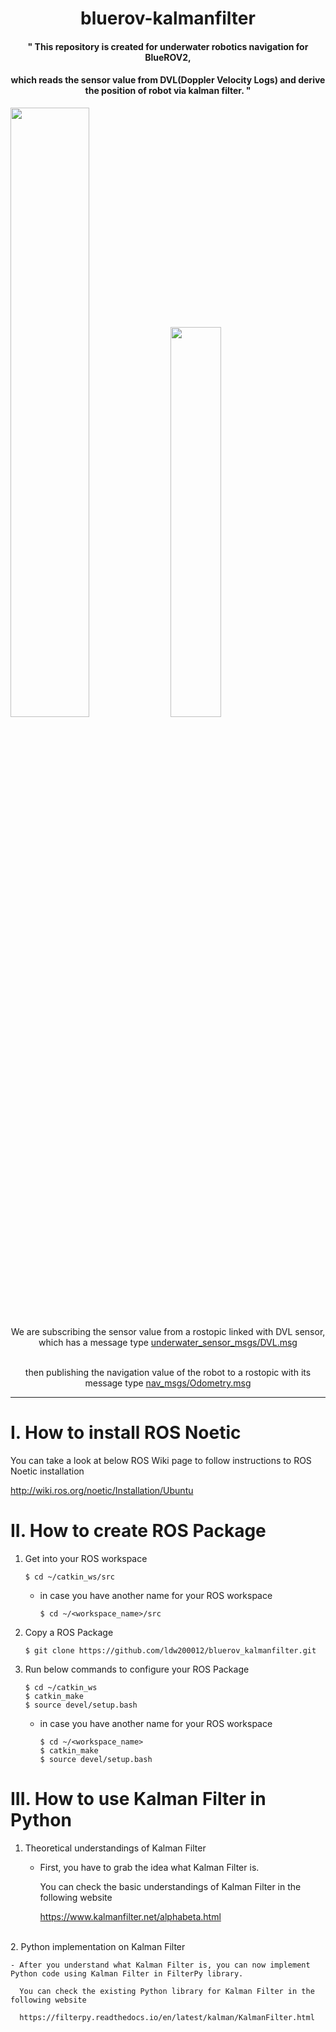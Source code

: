 # <div align=center>bluerov-kalmanfilter</div>
#### <div align="center">" This repository is created for underwater robotics navigation for BlueROV2, </div>
#### <div align="center"> which reads the sensor value from DVL(Doppler Velocity Logs) and derive the position of robot via kalman filter. "</div>

<div>
       <img src="https://bluerobotics.com/wp-content/uploads/2016/06/BlueROV2-4-lumen-1.png" width="50%">
       <img src="https://waterlinked.com/wp-content/uploads/2020/03/DSC04478_1600_web.jpg" width="40%">
</div>

<div align="center">We are subscribing the sensor value from a rostopic linked with DVL sensor, which has a message type <a href="http://docs.ros.org/en/hydro/api/underwater_sensor_msgs/html/msg/DVL.html">underwater_sensor_msgs/DVL.msg</a><br><br>

then publishing the navigation value of the robot to a rostopic with its message type <a href="http://docs.ros.org/en/melodic/api/nav_msgs/html/msg/Odometry.html">nav_msgs/Odometry.msg</a></div>
***

# I. How to install ROS Noetic
You can take a look at below ROS Wiki page to follow instructions to ROS Noetic installation

http://wiki.ros.org/noetic/Installation/Ubuntu

# II. How to create ROS Package
1. Get into your ROS workspace

       $ cd ~/catkin_ws/src
  
   - in case you have another name for your ROS workspace

         $ cd ~/<workspace_name>/src

2. Copy a ROS Package

       $ git clone https://github.com/ldw200012/bluerov_kalmanfilter.git


3. Run below commands to configure your ROS Package

       $ cd ~/catkin_ws
       $ catkin_make
       $ source devel/setup.bash
  
   - in case you have another name for your ROS workspace

         $ cd ~/<workspace_name>
         $ catkin_make
         $ source devel/setup.bash

# III. How to use Kalman Filter in Python
1. Theoretical understandings of Kalman Filter

    - First, you have to grab the idea what Kalman Filter is.
    
      You can check the basic understandings of Kalman Filter in the following website
       
      https://www.kalmanfilter.net/alphabeta.html

<br>
2. Python implementation on Kalman Filter

    - After you understand what Kalman Filter is, you can now implement Python code using Kalman Filter in FilterPy library.
      
      You can check the existing Python library for Kalman Filter in the following website
       
      https://filterpy.readthedocs.io/en/latest/kalman/KalmanFilter.html
